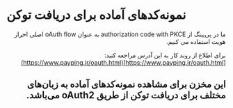 # نمونه‌کدهای آماده برای دریافت توکن

<div dir='rtl'>
ما در پی‌پینگ از authorization code with PKCE به عنوان oAuth flow اصلی احراز هویت استفاده می کنیم.

برای اطلاع از روند کار به این آدرس مراجعه کنید:
[https://www.payping.ir/oauth.html](https://www.payping.ir/oauth.html)

## این مخزن برای مشاهده نمونه‌کدهای آماده به زبان‌های مختلف برای دریافت توکن از طریق oAuth2 می‌باشد.
</div>
